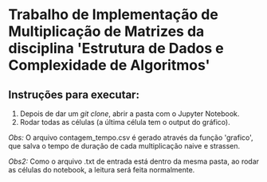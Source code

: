 # Trabalho de Implementação de Multiplicação de Matrizes da disciplina 'Estrutura de Dados e Complexidade de Algoritmos'

## Instruções para executar:
1. Depois de dar um *git clone*, abrir a pasta com o Jupyter Notebook.
2. Rodar todas as células (a última célula tem o output do gráfico).

*Obs:* O arquivo contagem_tempo.csv é gerado através da função 'grafico', que salva o tempo de duração de cada multiplicação naive e strassen. 

*Obs2:* Como o arquivo .txt de entrada está dentro da mesma pasta, ao rodar as células do notebook, a leitura será feita normalmente.
